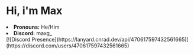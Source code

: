 <html>
<head>
</head>
<body>
<h1>Hi, i'm Max</h1>
<li><b>Pronouns:</b> He/Him</li>
<li><b>Discord:</b> maxg_</li>
</body>
</html>
[![Discord Presence](https://lanyard.cnrad.dev/api/470617597432561665)](https://discord.com/users/470617597432561665)
